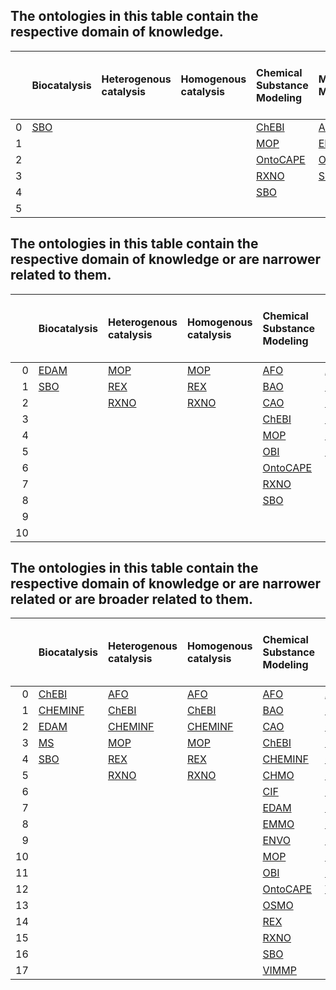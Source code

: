 
## The ontologies in this table contain the respective domain of knowledge.
|    | Biocatalysis   | Heterogenous catalysis   | Homogenous catalysis   | Chemical Substance Modeling   | Material Modeling   | Process Modeling   | Synthesis Data   | Operando Data   | Performance Data   | Characterisation Data   | Heat, Transport and Kinetic Data   | Process Design, Energy and Cost Data   | Electrocatalysis   | Photocatalysis   |
|---:|:---------------|:-------------------------|:-----------------------|:------------------------------|:--------------------|:-------------------|:-----------------|:----------------|:-------------------|:------------------------|:-----------------------------------|:---------------------------------------|:-------------------|:-----------------|
|  0 | [SBO]          |                          |                        | [ChEBI]                       | [AFO]               | [metadata4ing]     |                  | [OSMO]          | [OSMO]             | [AFO]                   |                                    | [OntoCAPE]                             |                    |                  |
|  1 |                |                          |                        | [MOP]                         | [EMMO]              | [OntoCAPE]         |                  |                 |                    | [BAO]                   |                                    |                                        |                    |                  |
|  2 |                |                          |                        | [OntoCAPE]                    | [OSMO]              | [OSMO]             |                  |                 |                    | [CHEMINF]               |                                    |                                        |                    |                  |
|  3 |                |                          |                        | [RXNO]                        | [SBO]               | [SBO]              |                  |                 |                    | [CHMO]                  |                                    |                                        |                    |                  |
|  4 |                |                          |                        | [SBO]                         |                     | [VIMMP]            |                  |                 |                    | [EDAM]                  |                                    |                                        |                    |                  |
|  5 |                |                          |                        |                               |                     |                    |                  |                 |                    | [MS]                    |                                    |                                        |                    |                  |
## The ontologies in this table contain the respective domain of knowledge or are narrower related to them.
|    | Biocatalysis   | Heterogenous catalysis   | Homogenous catalysis   | Chemical Substance Modeling   | Material Modeling   | Process Modeling   | Synthesis Data   | Operando Data   | Performance Data   | Characterisation Data   | Heat, Transport and Kinetic Data   | Process Design, Energy and Cost Data   | Electrocatalysis   | Photocatalysis   |
|---:|:---------------|:-------------------------|:-----------------------|:------------------------------|:--------------------|:-------------------|:-----------------|:----------------|:-------------------|:------------------------|:-----------------------------------|:---------------------------------------|:-------------------|:-----------------|
|  0 | [EDAM]         | [MOP]                    | [MOP]                  | [AFO]                         | [AFO]               | [AFO]              |                  | [OSMO]          | [CHMO]             | [AFO]                   | [OntoCAPE]                         | [OntoCAPE]                             | [CHMO]             |                  |
|  1 | [SBO]          | [REX]                    | [REX]                  | [BAO]                         | [ChEBI]             | [BAO]              |                  |                 | [EDAM]             | [BAO]                   |                                    |                                        | [REX]              |                  |
|  2 |                | [RXNO]                   | [RXNO]                 | [CAO]                         | [CHEMINF]           | [EMMO]             |                  |                 | [OSMO]             | [CHEMINF]               |                                    |                                        |                    |                  |
|  3 |                |                          |                        | [ChEBI]                       | [EMMO]              | [metadata4ing]     |                  |                 |                    | [CHMO]                  |                                    |                                        |                    |                  |
|  4 |                |                          |                        | [MOP]                         | [OSMO]              | [MOP]              |                  |                 |                    | [EDAM]                  |                                    |                                        |                    |                  |
|  5 |                |                          |                        | [OBI]                         | [SBO]               | [OBI]              |                  |                 |                    | [MS]                    |                                    |                                        |                    |                  |
|  6 |                |                          |                        | [OntoCAPE]                    |                     | [OntoCAPE]         |                  |                 |                    |                         |                                    |                                        |                    |                  |
|  7 |                |                          |                        | [RXNO]                        |                     | [OSMO]             |                  |                 |                    |                         |                                    |                                        |                    |                  |
|  8 |                |                          |                        | [SBO]                         |                     | [RXNO]             |                  |                 |                    |                         |                                    |                                        |                    |                  |
|  9 |                |                          |                        |                               |                     | [SBO]              |                  |                 |                    |                         |                                    |                                        |                    |                  |
| 10 |                |                          |                        |                               |                     | [VIMMP]            |                  |                 |                    |                         |                                    |                                        |                    |                  |
## The ontologies in this table contain the respective domain of knowledge or are narrower related or are broader related to them.
|    | Biocatalysis   | Heterogenous catalysis   | Homogenous catalysis   | Chemical Substance Modeling   | Material Modeling   | Process Modeling   | Synthesis Data   | Operando Data   | Performance Data   | Characterisation Data   | Heat, Transport and Kinetic Data   | Process Design, Energy and Cost Data   | Electrocatalysis   | Photocatalysis   |
|---:|:---------------|:-------------------------|:-----------------------|:------------------------------|:--------------------|:-------------------|:-----------------|:----------------|:-------------------|:------------------------|:-----------------------------------|:---------------------------------------|:-------------------|:-----------------|
|  0 | [ChEBI]        | [AFO]                    | [AFO]                  | [AFO]                         | [AFO]               | [AFO]              | [AFO]            | [CHMO]          | [AFO]              | [AFO]                   | [CAO]                              | [M3]                                   | [AFO]              | [RXNO]           |
|  1 | [CHEMINF]      | [ChEBI]                  | [ChEBI]                | [BAO]                         | [BAO]               | [BAO]              | [BAO]            | [MS]            | [CHEMINF]          | [BAO]                   | [CHEMINF]                          | [metadata4ing]                         | [CHMO]             |                  |
|  2 | [EDAM]         | [CHEMINF]                | [CHEMINF]              | [CAO]                         | [CAO]               | [CAO]              | [CAO]            | [OSMO]          | [CHMO]             | [CAO]                   | [MS]                               | [OntoCAPE]                             | [MOP]              |                  |
|  3 | [MS]           | [MOP]                    | [MOP]                  | [ChEBI]                       | [ChEBI]             | [CHEMINF]          | [CHEMINF]        |                 | [EDAM]             | [CHEMINF]               | [OntoCAPE]                         | [OSMO]                                 | [REX]              |                  |
|  4 | [SBO]          | [REX]                    | [REX]                  | [CHEMINF]                     | [CHEMINF]           | [CHMO]             | [EDAM]           |                 | [MS]               | [CHMO]                  | [OSMO]                             | [VIMMP]                                | [RXNO]             |                  |
|  5 |                | [RXNO]                   | [RXNO]                 | [CHMO]                        | [CIF]               | [EMMO]             | [OSMO]           |                 | [OntoCAPE]         | [CIF]                   | [VIMMP]                            |                                        |                    |                  |
|  6 |                |                          |                        | [CIF]                         | [EMMO]              | [M3]               | [SBO]            |                 | [OSMO]             | [EDAM]                  |                                    |                                        |                    |                  |
|  7 |                |                          |                        | [EDAM]                        | [ENVO]              | [metadata4ing]     | [VIMMP]          |                 |                    | [MS]                    |                                    |                                        |                    |                  |
|  8 |                |                          |                        | [EMMO]                        | [OBI]               | [MOP]              |                  |                 |                    | [OBI]                   |                                    |                                        |                    |                  |
|  9 |                |                          |                        | [ENVO]                        | [OntoCAPE]          | [OBI]              |                  |                 |                    | [OSMO]                  |                                    |                                        |                    |                  |
| 10 |                |                          |                        | [MOP]                         | [OSMO]              | [OFM]              |                  |                 |                    |                         |                                    |                                        |                    |                  |
| 11 |                |                          |                        | [OBI]                         | [SBO]               | [OntoCAPE]         |                  |                 |                    |                         |                                    |                                        |                    |                  |
| 12 |                |                          |                        | [OntoCAPE]                    | [VIMMP]             | [OSMO]             |                  |                 |                    |                         |                                    |                                        |                    |                  |
| 13 |                |                          |                        | [OSMO]                        |                     | [RXNO]             |                  |                 |                    |                         |                                    |                                        |                    |                  |
| 14 |                |                          |                        | [REX]                         |                     | [SBO]              |                  |                 |                    |                         |                                    |                                        |                    |                  |
| 15 |                |                          |                        | [RXNO]                        |                     | [VIMMP]            |                  |                 |                    |                         |                                    |                                        |                    |                  |
| 16 |                |                          |                        | [SBO]                         |                     |                    |                  |                 |                    |                         |                                    |                                        |                    |                  |
| 17 |                |                          |                        | [VIMMP]                       |                     |                    |                  |                 |                    |                         |                                    |                                        |                    |                  |

[AFO]: ./ontology_metadata/AFO.md
[BAO]: ./ontology_metadata/BAO.md
[BFO]: ./ontology_metadata/BFO.md
[CAO]: ./ontology_metadata/CAO.md
[ChEBI]: ./ontology_metadata/ChEBI.md
[CHEMINF]: ./ontology_metadata/CHEMINF.md
[CHMO]: ./ontology_metadata/CHMO.md
[CIF]: ./ontology_metadata/CIF.md
[DOLCE]: http://www.loa.istc.cnr.it/dolce/overview.html
[EDAM]: ./ontology_metadata/EDAM.md
[EMMO]: ./ontology_metadata/EMMO.md
[ENVO]: ./ontology_metadata/ENVO.md
[ISO 15926]: https://en.wikipedia.org/wiki/ISO_15926
[ISO 15926-14]: https://en.wikipedia.org/wiki/ISO_15926
[M3]: ./ontology_metadata/M3.md
[metadata4ing]: ./ontology_metadata/metadata4ing.md
[MOP]: ./ontology_metadata/MOP.md
[MS]: ./ontology_metadata/MS.md
[OBI]: ./ontology_metadata/OBI.md
[OFM]: ./ontology_metadata/OFM.md
[OM]: ./ontology_metadata/OM.md
[OntoCAPE]: ./ontology_metadata/OntoCAPE.md
[OntoCompChem]: http://www.theworldavatar.com/ontology/ontocompchem/ontocompchem.owl
[OntoKin]: https://pubs.acs.org/doi/abs/10.1021/acs.jcim.9b00960
[OSMO]: ./ontology_metadata/OSMO.md
[PIMS-II]: ./ontology_metadata/PIMS-II.md
[REX]: ./ontology_metadata/REX.md
[RXNO]: ./ontology_metadata/RXNO.md
[SBO]: ./ontology_metadata/SBO.md
[VIMMP]: ./ontology_metadata/VIMMP.md
    